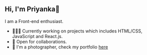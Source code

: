 ## Hi, I'm Priyanka👋 
I am a Front-end enthusiast. 
- 👨🏽‍💻 Currently working on projects which includes HTML/CSS, JavaScript and React.js.
- 🤝 Open for collaborations.
- 👋 I'm a photographer, check my portfolio [here](https://www.instagram.com/_priyanka.24/)
